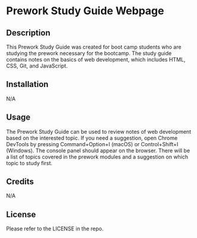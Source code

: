 # Prework Study Guide Webpage

## Description

This Prework Study Guide was created for boot camp students who are studying the prework necessary for the bootcamp. The study guide contains notes on the basics of web development, which includes HTML, CSS, Git, and JavaScript.

## Installation

N/A

## Usage

The Prework Study Guide can be used to review notes of web development based on the interested topic. If you need a suggestion, open Chrome DevTools by pressing Command+Option+I (macOS) or Control+Shift+I (Windows). The console panel should appear on the browser. There will be a list of topics covered in the prework modules and a suggestion on which topic to study first. 

## Credits

N/A

## License

Please refer to the LICENSE in the repo.
